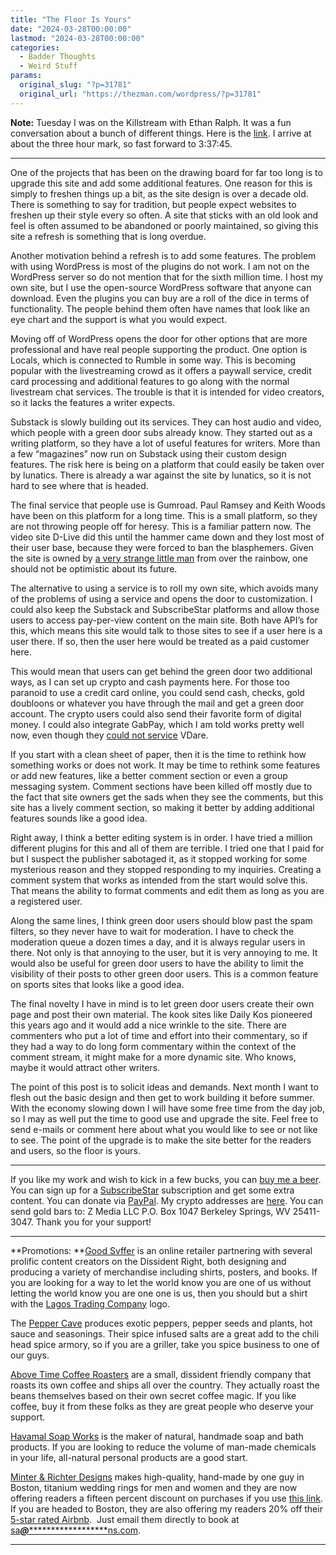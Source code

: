```yaml
---
title: "The Floor Is Yours"
date: "2024-03-28T00:00:00"
lastmod: "2024-03-28T00:00:00"
categories:
  - Badder Thoughts
  - Weird Stuff
params:
  original_slug: "?p=31781"
  original_url: "https://thezman.com/wordpress/?p=31781"
---
```


**Note:** Tuesday I was on the Killstream with Ethan Ralph. It was a fun
conversation about a bunch of different things. Here is the <a
href="https://rumble.com/v4loglz-killstream-tuesday-live-diddy-fallout-more-3pmish-est.html?start=13065"
rel="noopener" target="_blank">link</a>. I arrive at about the three
hour mark, so fast forward to 3:37:45.

------------------------------------------------------------------------

One of the projects that has been on the drawing board for far too long
is to upgrade this site and add some additional features. One reason for
this is simply to freshen things up a bit, as the site design is over a
decade old. There is something to say for tradition, but people expect
websites to freshen up their style every so often. A site that sticks
with an old look and feel is often assumed to be abandoned or poorly
maintained, so giving this site a refresh is something that is long
overdue.

Another motivation behind a refresh is to add some features. The problem
with using WordPress is most of the plugins do not work. I am not on the
WordPress server so do not mention that for the sixth million time. I
host my own site, but I use the open-source WordPress software that
anyone can download. Even the plugins you can buy are a roll of the dice
in terms of functionality. The people behind them often have names that
look like an eye chart and the support is what you would expect.

Moving off of WordPress opens the door for other options that are more
professional and have real people supporting the product. One option is
Locals, which is connected to Rumble in some way. This is becoming
popular with the livestreaming crowd as it offers a paywall service,
credit card processing and additional features to go along with the
normal livestream chat services. The trouble is that it is intended for
video creators, so it lacks the features a writer expects.

Substack is slowly building out its services. They can host audio and
video, which people with a green door subs already know. They started
out as a writing platform, so they have a lot of useful features for
writers. More than a few “magazines” now run on Substack using their
custom design features. The risk here is being on a platform that could
easily be taken over by lunatics. There is already a war against the
site by lunatics, so it is not hard to see where that is headed.

The final service that people use is Gumroad. Paul Ramsey and Keith
Woods have been on this platform for a long time. This is a small
platform, so they are not throwing people off for heresy. This is a
familiar pattern now. The video site D-Live did this until the hammer
came down and they lost most of their user base, because they were
forced to ban the blasphemers. Given the site is owned by [a very
strange little man](https://twitter.com/shl?lang=en) from over the
rainbow, one should not be optimistic about its future.

The alternative to using a service is to roll my own site, which avoids
many of the problems of using a service and opens the door to
customization. I could also keep the Substack and SubscribeStar
platforms and allow those users to access pay-per-view content on the
main site. Both have API’s for this, which means this site would talk to
those sites to see if a user here is a user there. If so, then the user
here would be treated as a paid customer here.

This would mean that users can get behind the green door two additional
ways, as I can set up crypto and cash payments here. For those too
paranoid to use a credit card online, you could send cash, checks, gold
doubloons or whatever you have through the mail and get a green door
account. The crypto users could also send their favorite form of digital
money. I could also integrate GabPay, which I am told works pretty well
now, even though they [could not
service](https://vdare.com/articles/regime-suppresses-credit-card-donations-to-vdare-com-but-you-can-still-give-and-buy-livestream-tickets-to-conference-by-e-check-or-real-check)
VDare.

If you start with a clean sheet of paper, then it is the time to rethink
how something works or does not work. It may be time to rethink some
features or add new features, like a better comment section or even a
group messaging system. Comment sections have been killed off mostly due
to the fact that site owners get the sads when they see the comments,
but this site has a lively comment section, so making it better by
adding additional features sounds like a good idea.

Right away, I think a better editing system is in order. I have tried a
million different plugins for this and all of them are terrible. I tried
one that I paid for but I suspect the publisher sabotaged it, as it
stopped working for some mysterious reason and they stopped responding
to my inquiries. Creating a comment system that works as intended from
the start would solve this. That means the ability to format comments
and edit them as long as you are a registered user.

Along the same lines, I think green door users should blow past the spam
filters, so they never have to wait for moderation. I have to check the
moderation queue a dozen times a day, and it is always regular users in
there. Not only is that annoying to the user, but it is very annoying to
me. It would also be useful for green door users to have the ability to
limit the visibility of their posts to other green door users. This is a
common feature on sports sites that looks like a good idea.

The final novelty I have in mind is to let green door users create their
own page and post their own material. The kook sites like Daily Kos
pioneered this years ago and it would add a nice wrinkle to the site.
There are commenters who put a lot of time and effort into their
commentary, so if they had a way to do long form commentary within the
context of the comment stream, it might make for a more dynamic site.
Who knows, maybe it would attract other writers.

The point of this post is to solicit ideas and demands. Next month I
want to flesh out the basic design and then get to work building it
before summer. With the economy slowing down I will have some free time
from the day job, so I may as well put the time to good use and upgrade
the site. Feel free to send e-mails or comment here about what you would
like to see or not like to see. The point of the upgrade is to make the
site better for the readers and users, so the floor is yours.

------------------------------------------------------------------------

If you like my work and wish to kick in a few bucks, you can
<a href="https://www.buymeacoffee.com/mujolulu" rel="noopener"
target="_blank">buy me a beer</a>. You can sign up for a
<a href="https://www.subscribestar.com/the-z-blog" rel="noopener"
target="_blank">SubscribeStar</a> subscription and get some extra
content. You can donate via <a
href="https://www.paypal.com/donate/?cmd=_s-xclick&amp;hosted_button_id=UDAS2Q8JYA6CN&amp;source=url"
rel="noopener" target="_blank">PayPal</a>. My crypto addresses are
<a href="https://thezman.com/wordpress/?page_id=22713" rel="noopener"
target="_blank">here</a>. You can send gold bars to: Z Media LLC P.O.
Box 1047 Berkeley Springs, WV 25411-3047. Thank you for your support!

------------------------------------------------------------------------

**Promotions: **<a href="https://goodsvffer.com/" rel="noopener" target="_blank">Good
Svffer</a> is an online retailer partnering with several prolific
content creators on the Dissident Right, both designing and producing a
variety of merchandise including shirts, posters, and books. If you are
looking for a way to let the world know you are one of us without
letting the world know you are one one is us, then you should but a
shirt with the
<a href="https://goodsvffer.com/products/lagos-trading-company"
rel="noopener" target="_blank">Lagos Trading Company</a> logo.

The <a href="https://peppercave.com/shop/ols/products" rel="noopener"
target="_blank">Pepper Cave</a> produces exotic peppers, pepper seeds
and plants, hot sauce and seasonings. Their spice infused salts are a
great add to the chili head spice armory, so if you are a griller, take
you spice business to one of our guys.

<a href="https://abovetimecoffee.com/" rel="noopener"
target="_blank">Above Time Coffee Roasters</a> are a small, dissident
friendly company that roasts its own coffee and ships all over the
country. They actually roast the beans themselves based on their own
secret coffee magic. If you like coffee, buy it from these folks as they
are great people who deserve your support.

<a href="https://havamalsoapworks.com/" rel="noopener"
target="_blank">Havamal Soap Works</a> is the maker of natural, handmade
soap and bath products. If you are looking to reduce the volume of
man-made chemicals in your life, all-natural personal products are a
good start.

<a href="https://www.minterandrichterdesigns.com/"
rel="noreferrer nofollow noopener" target="_blank">Minter &amp; Richter
Designs</a> makes high-quality, hand-made by one guy in Boston, titanium
wedding rings for men and women and they are now offering readers a
fifteen percent discount on purchases if you use
<a href="https://www.minterandrichterdesigns.com/discount/ZMAN"
rel="noreferrer nofollow noopener" target="_blank">this link</a>.
<span class="highlight"><span class="colour"><span class="font"><span class="size">If
you are headed to Boston, they are also offering my readers 20% off
their <a
href="https://www.airbnb.com/users/7988017/listings?user_id=7988017&amp;s=3"
rel="noopener noreferrer" target="_blank">5-star rated Airbnb</a>.  Just
email them directly to book at
<a href="mailto:sa***@*********************ns.com"
data-original-string="055C6ycaxMZZRsjHbi3viw==cb7oOgVoaCvBDeRrh2DUTjm1R0PWbzP3or4PCvES8PCS6gH0nyXBMXh3SprJD3YkMxf"><span
class="apbct-email-encoder"
data-original-string="QgjuMTkTZDhmiw3DNmDf8Q==cb7WA0JRwNq4FXJTEjvcdMmGIwXV7RL3OHdeP3PGRr3K8xkRcBH1qezLl4uIy2ULfyw"
title="This contact has been encoded by Anti-Spam by CleanTalk. Click to decode. To finish the decoding make sure that JavaScript is enabled in your browser.">sa<span
class="apbct-blur">***</span>@<span
class="apbct-blur">*********************</span>ns.com</span></a>.</span></span></span></span>

------------------------------------------------------------------------
